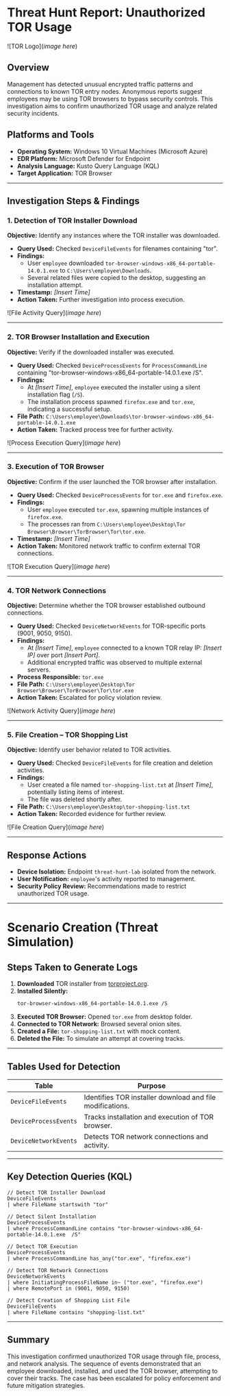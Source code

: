 # Threat Hunt Report: Unauthorized TOR Usage

![TOR Logo](*image here*)

## Overview
Management has detected unusual encrypted traffic patterns and connections to known TOR entry nodes. Anonymous reports suggest employees may be using TOR browsers to bypass security controls. This investigation aims to confirm unauthorized TOR usage and analyze related security incidents.

## Platforms and Tools
- **Operating System:** Windows 10 Virtual Machines (Microsoft Azure)
- **EDR Platform:** Microsoft Defender for Endpoint
- **Analysis Language:** Kusto Query Language (KQL)
- **Target Application:** TOR Browser

---

## Investigation Steps & Findings

### **1. Detection of TOR Installer Download**
**Objective:** Identify any instances where the TOR installer was downloaded.
- **Query Used:** Checked `DeviceFileEvents` for filenames containing "tor".
- **Findings:**
  - User `employee` downloaded `tor-browser-windows-x86_64-portable-14.0.1.exe` to `C:\Users\employee\Downloads`.
  - Several related files were copied to the desktop, suggesting an installation attempt.
- **Timestamp:** *[Insert Time]*
- **Action Taken:** Further investigation into process execution.

![File Activity Query](*image here*)

---

### **2. TOR Browser Installation and Execution**
**Objective:** Verify if the downloaded installer was executed.
- **Query Used:** Checked `DeviceProcessEvents` for `ProcessCommandLine` containing "tor-browser-windows-x86_64-portable-14.0.1.exe /S".
- **Findings:**
  - At *[Insert Time]*, `employee` executed the installer using a silent installation flag (`/S`).
  - The installation process spawned `firefox.exe` and `tor.exe`, indicating a successful setup.
- **File Path:** `C:\Users\employee\Downloads\tor-browser-windows-x86_64-portable-14.0.1.exe`
- **Action Taken:** Tracked process tree for further activity.

![Process Execution Query](*image here*)

---

### **3. Execution of TOR Browser**
**Objective:** Confirm if the user launched the TOR browser after installation.
- **Query Used:** Checked `DeviceProcessEvents` for `tor.exe` and `firefox.exe`.
- **Findings:**
  - User `employee` executed `tor.exe`, spawning multiple instances of `firefox.exe`.
  - The processes ran from `C:\Users\employee\Desktop\Tor Browser\Browser\TorBrowser\Tor\tor.exe`.
- **Timestamp:** *[Insert Time]*
- **Action Taken:** Monitored network traffic to confirm external TOR connections.

![TOR Execution Query](*image here*)

---

### **4. TOR Network Connections**
**Objective:** Determine whether the TOR browser established outbound connections.
- **Query Used:** Checked `DeviceNetworkEvents` for TOR-specific ports (9001, 9050, 9150).
- **Findings:**
  - At *[Insert Time]*, `employee` connected to a known TOR relay IP: *[Insert IP]* over port *[Insert Port]*.
  - Additional encrypted traffic was observed to multiple external servers.
- **Process Responsible:** `tor.exe`
- **File Path:** `C:\Users\employee\Desktop\Tor Browser\Browser\TorBrowser\Tor\tor.exe`
- **Action Taken:** Escalated for policy violation review.

![Network Activity Query](*image here*)

---

### **5. File Creation – TOR Shopping List**
**Objective:** Identify user behavior related to TOR activities.
- **Query Used:** Checked `DeviceFileEvents` for file creation and deletion activities.
- **Findings:**
  - User created a file named `tor-shopping-list.txt` at *[Insert Time]*, potentially listing items of interest.
  - The file was deleted shortly after.
- **File Path:** `C:\Users\employee\Desktop\tor-shopping-list.txt`
- **Action Taken:** Recorded evidence for further review.

![File Creation Query](*image here*)

---

## **Response Actions**
- **Device Isolation:** Endpoint `threat-hunt-lab` isolated from the network.
- **User Notification:** `employee`'s activity reported to management.
- **Security Policy Review:** Recommendations made to restrict unauthorized TOR usage.

---

# **Scenario Creation (Threat Simulation)**

## **Steps Taken to Generate Logs**
1. **Downloaded** TOR installer from [torproject.org](https://www.torproject.org/download/).
2. **Installed Silently:**
   ```sh
   tor-browser-windows-x86_64-portable-14.0.1.exe /S
   ```
3. **Executed TOR Browser:** Opened `tor.exe` from desktop folder.
4. **Connected to TOR Network:** Browsed several onion sites.
5. **Created a File:** `tor-shopping-list.txt` with mock content.
6. **Deleted the File:** To simulate an attempt at covering tracks.

---

## **Tables Used for Detection**
| **Table** | **Purpose** |
|-----------|-------------|
| `DeviceFileEvents` | Identifies TOR installer download and file modifications. |
| `DeviceProcessEvents` | Tracks installation and execution of TOR browser. |
| `DeviceNetworkEvents` | Detects TOR network connections and activity. |

---

## **Key Detection Queries (KQL)**
```kql
// Detect TOR Installer Download
DeviceFileEvents
| where FileName startswith "tor"

// Detect Silent Installation
DeviceProcessEvents
| where ProcessCommandLine contains "tor-browser-windows-x86_64-portable-14.0.1.exe  /S"

// Detect TOR Execution
DeviceProcessEvents
| where ProcessCommandLine has_any("tor.exe", "firefox.exe")

// Detect TOR Network Connections
DeviceNetworkEvents
| where InitiatingProcessFileName in~ ("tor.exe", "firefox.exe")
| where RemotePort in (9001, 9050, 9150)

// Detect Creation of Shopping List File
DeviceFileEvents
| where FileName contains "shopping-list.txt"
```

---

## **Summary**
This investigation confirmed unauthorized TOR usage through file, process, and network analysis. The sequence of events demonstrated that an employee downloaded, installed, and used the TOR browser, attempting to cover their tracks. The case has been escalated for policy enforcement and future mitigation strategies.

